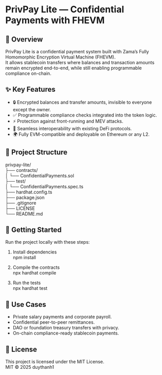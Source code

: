 # PrivPay Lite — Confidential Payments with FHEVM

## 📖 Overview
PrivPay Lite is a confidential payment system built with Zama’s Fully Homomorphic Encryption Virtual Machine (FHEVM).  
It allows stablecoin transfers where balances and transaction amounts remain encrypted end-to-end, while still enabling programmable compliance on-chain.  

## ✨ Key Features
- 🔒 Encrypted balances and transfer amounts, invisible to everyone except the owner.  
- ✅ Programmable compliance checks integrated into the token logic.  
- ⚡ Protection against front-running and MEV attacks.  
- 🔗 Seamless interoperability with existing DeFi protocols.  
- 🌍 Fully EVM-compatible and deployable on Ethereum or any L2.  

## 📂 Project Structure
privpay-lite/  
├── contracts/  
│   └── ConfidentialPayments.sol  
├── test/  
│   └── ConfidentialPayments.spec.ts  
├── hardhat.config.ts  
├── package.json  
├── .gitignore  
├── LICENSE  
└── README.md  

## 🚀 Getting Started
Run the project locally with these steps:

1. Install dependencies  
   npm install  

2. Compile the contracts  
   npx hardhat compile  

3. Run the tests  
   npx hardhat test  

## 🔮 Use Cases
- Private salary payments and corporate payroll.  
- Confidential peer-to-peer remittances.  
- DAO or foundation treasury transfers with privacy.  
- On-chain compliance-ready stablecoin payments.  

## 📝 License
This project is licensed under the MIT License.  
MIT © 2025 duythanh1
